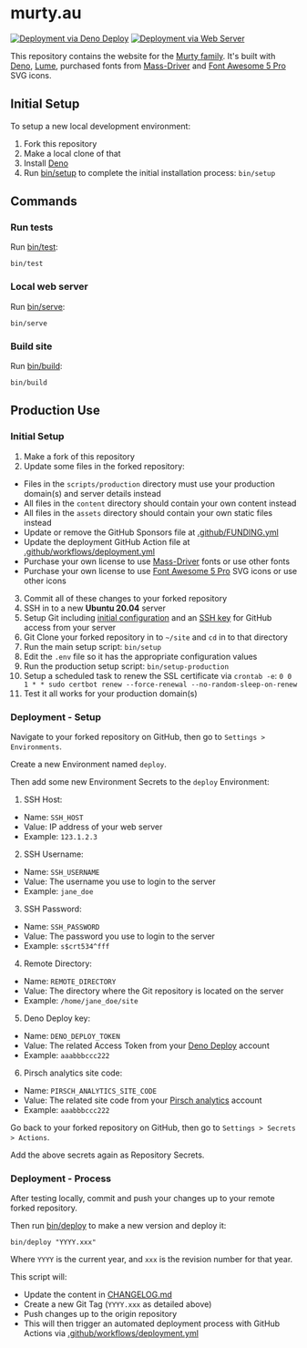 # murty.au

[![Deployment via Deno Deploy](https://github.com/brendanmurty/murty-website/actions/workflows/deployment-deno-deploy.yml/badge.svg)](https://github.com/brendanmurty/murty-website/actions/workflows/deployment-deno-deploy.yml) 
[![Deployment via Web Server](https://github.com/brendanmurty/murty-website/actions/workflows/deployment-web-server.yml/badge.svg)](https://github.com/brendanmurty/murty-website/actions/workflows/deployment-web-server.yml)

This repository contains the website for the [Murty family](https://murty.au/). It's built with [Deno](https://deno.land/), [Lume](https://lumeland.github.io/), purchased fonts from [Mass-Driver](https://mass-driver.com/) and [Font Awesome 5 Pro](https://fontawesome.com/pro) SVG icons.

## Initial Setup

To setup a new local development environment:

1. Fork this repository
2. Make a local clone of that
3. Install [Deno](https://deno.land/)
4. Run [bin/setup](bin/setup) to complete the initial installation process: `bin/setup`

## Commands

### Run tests

Run [bin/test](bin/test):

```
bin/test
```

### Local web server

Run [bin/serve](bin/serve):

```
bin/serve
```

### Build site

Run [bin/build](bin/build):

```
bin/build
```

## Production Use

### Initial Setup

1. Make a fork of this repository
2. Update some files in the forked repository:
  - Files in the `scripts/production` directory must use your production domain(s) and server details instead
  - All files in the `content` directory should contain your own content instead
  - All files in the `assets` directory should contain your own static files instead
  - Update or remove the GitHub Sponsors file at [.github/FUNDING.yml](.github/FUNDING.yml)
  - Update the deployment GitHub Action file at [.github/workflows/deployment.yml](.github/workflows/deployment.yml)
  - Purchase your own license to use [Mass-Driver](https://mass-driver.com/) fonts or use other fonts
  - Purchase your own license to use [Font Awesome 5 Pro](https://fontawesome.com/pro) SVG icons or use other icons
3. Commit all of these changes to your forked repository
4. SSH in to a new **Ubuntu 20.04** server
5. Setup Git including [initial configuration](https://git-scm.com/book/en/v2/Getting-Started-First-Time-Git-Setup) and an [SSH key](https://docs.github.com/en/github/authenticating-to-github/connecting-to-github-with-ssh) for GitHub access from your server
6. Git Clone your forked repository in to `~/site` and `cd` in to that directory
7. Run the main setup script: `bin/setup`
8. Edit the `.env` file so it has the appropriate configuration values
9. Run the production setup script: `bin/setup-production`
10. Setup a scheduled task to renew the SSL certificate via `crontab -e`: `0 0 1 * * sudo certbot renew --force-renewal --no-random-sleep-on-renew`
11. Test it all works for your production domain(s)

### Deployment - Setup

Navigate to your forked repository on GitHub, then go to `Settings > Environments`.

Create a new Environment named `deploy`.

Then add some new Environment Secrets to the `deploy` Environment:

1. SSH Host:
  - Name: `SSH_HOST`
  - Value: IP address of your web server
  - Example: `123.1.2.3`
2. SSH Username:
  - Name: `SSH_USERNAME`
  - Value: The username you use to login to the server
  - Example: `jane_doe`
3. SSH Password:
  - Name: `SSH_PASSWORD`
  - Value: The password you use to login to the server
  - Example: `s$crt534^fff`
4. Remote Directory:
  - Name: `REMOTE_DIRECTORY`
  - Value: The directory where the Git repository is located on the server
  - Example: `/home/jane_doe/site`
5. Deno Deploy key:
  - Name: `DENO_DEPLOY_TOKEN`
  - Value: The related Access Token from your [Deno Deploy](https://deno.com/deploy) account
  - Example: `aaabbbccc222`
6. Pirsch analytics site code:
  - Name: `PIRSCH_ANALYTICS_SITE_CODE`
  - Value: The related site code from your [Pirsch analytics](https://pirsch.io/) account
  - Example: `aaabbbccc222`

Go back to your forked repository on GitHub, then go to `Settings > Secrets > Actions`.

Add the above secrets again as Repository Secrets.

### Deployment - Process

After testing locally, commit and push your changes up to your remote forked repository.

Then run [bin/deploy](bin/deploy) to make a new version and deploy it:

```
bin/deploy "YYYY.xxx"
```

Where `YYYY` is the current year, and `xxx` is the revision number for that year.

This script will:

- Update the content in [CHANGELOG.md](CHANGELOG.md)
- Create a new Git Tag (`YYYY.xxx` as detailed above)
- Push changes up to the origin repository
- This will then trigger an automated deployment process with GitHub Actions via [.github/workflows/deployment.yml](.github/workflows/deployment.yml)
